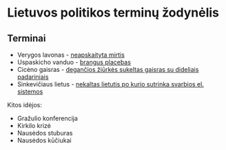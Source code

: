 # Lietuvos politikos terminų žodynėlis

## Terminai

* Verygos lavonas - [neapskaityta mirtis](https://www.lrytas.lt/lietuvosdiena/aktualijos/2020/12/29/news/mislingas-radinys-aptiko-804-neapskaitytas-mirtis-lietuvoje-324-is-ju-nuo-koronaviruso-17689854/)
* Uspaskicho vanduo - [brangus placebas](https://www.lrytas.lt/lietuvosdiena/aktualijos/2020/12/29/news/po-v-uspaskicho-pasisakymu-bruzdesys-partijoje-ragina-nebebuti-klapciukais-17690397/)
* Cicėno gaisras - [degančios žiūrkės sukeltas gaisras su dideliais padariniais](https://www.15min.lt/naujiena/aktualu/nusikaltimaiirnelaimes/baigtas-metus-trukes-gaisro-alytuje-tyrimas-byla-keliauja-i-teisma-gaisro-priezasties-neimanoma-nustatyti-59-1381608)
* Sinkevičiaus lietus - [nekaltas lietutis po kurio sutrinka svarbios el. sistemos](https://www.lrt.lt/naujienos/verslas/4/1199260/liutis-uztvinde-registru-centra-sutriko-e-sveikata-puslapis)

Kitos idėjos:
* Gražulio konferencija
* Kirkilo krizė
* Nausėdos stuburas
* Nausėdos kūčiukai

